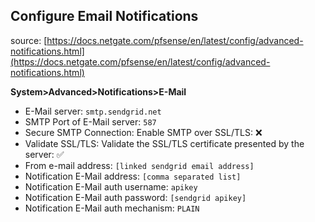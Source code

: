 ## Configure Email Notifications

source: [https://docs.netgate.com/pfsense/en/latest/config/advanced-notifications.html](https://docs.netgate.com/pfsense/en/latest/config/advanced-notifications.html)

**System>Advanced>Notifications>E-Mail**
* E-Mail server: ``smtp.sendgrid.net``
* SMTP Port of E-Mail server: ``587``
* Secure SMTP Connection: Enable SMTP over SSL/TLS: :x:
* Validate SSL/TLS: Validate the SSL/TLS certificate presented by the server: :white_check_mark:
* From e-mail address: ``[linked sendgrid email address]``
* Notification E-Mail address: ``[comma separated list]``
* Notification E-Mail auth username: ``apikey``
* Notification E-Mail auth password: ``[sendgrid apikey]``
* Notification E-Mail auth mechanism: ``PLAIN``
